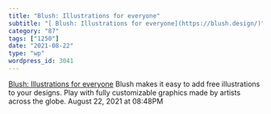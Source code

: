 ```yaml
---
title: "Blush: Illustrations for everyone"
subtitle: "[ Blush: Illustrations for everyone](https://blush.design/)"
category: "87"
tags: ["1250"]
date: "2021-08-22"
type: "wp"
wordpress_id: 3041
---
```

[ Blush: Illustrations for everyone](https://blush.design/)
 Blush makes it easy to add free illustrations to your designs. Play with fully customizable graphics made by artists across the globe.
August 22, 2021 at 08:48PM